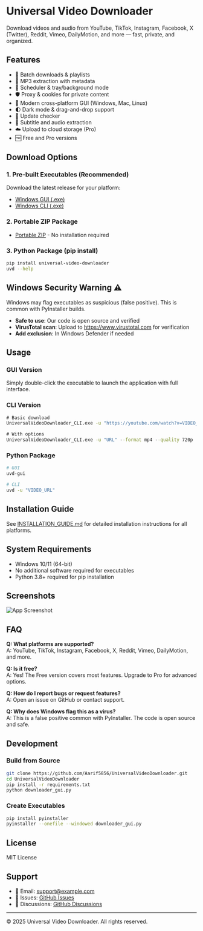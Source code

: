 # Universal Video Downloader

Download videos and audio from YouTube, TikTok, Instagram, Facebook, X (Twitter), Reddit, Vimeo, DailyMotion, and more — fast, private, and organized.

## Features

- 🚀 Batch downloads & playlists
- 🎵 MP3 extraction with metadata
- 📅 Scheduler & tray/background mode
- 🛡️ Proxy & cookies for private content
- 🎨 Modern cross-platform GUI (Windows, Mac, Linux)
- 🌓 Dark mode & drag-and-drop support
- 🔄 Update checker
- 📝 Subtitle and audio extraction
- ☁️ Upload to cloud storage (Pro)
- 🆓 Free and Pro versions

## Download Options

### 1. Pre-built Executables (Recommended)
Download the latest release for your platform:

- [Windows GUI (.exe)](https://github.com/Aarif5856/UniversalVideoDownloader/releases/latest/download/UniversalVideoDownloader.exe)
- [Windows CLI (.exe)](https://github.com/Aarif5856/UniversalVideoDownloader/releases/latest/download/UniversalVideoDownloader_CLI.exe)

### 2. Portable ZIP Package
- [Portable ZIP](https://github.com/Aarif5856/UniversalVideoDownloader/releases/latest/download/UniversalVideoDownloader_v1.0.0_Portable.zip) - No installation required

### 3. Python Package (pip install)
```bash
pip install universal-video-downloader
uvd --help
```

## Windows Security Warning ⚠️
Windows may flag executables as suspicious (false positive). This is common with PyInstaller builds.
- **Safe to use**: Our code is open source and verified
- **VirusTotal scan**: Upload to https://www.virustotal.com for verification
- **Add exclusion**: In Windows Defender if needed

## Usage

### GUI Version
Simply double-click the executable to launch the application with full interface.

### CLI Version
```cmd
# Basic download
UniversalVideoDownloader_CLI.exe -u "https://youtube.com/watch?v=VIDEO_ID"

# With options
UniversalVideoDownloader_CLI.exe -u "URL" --format mp4 --quality 720p
```

### Python Package
```bash
# GUI
uvd-gui

# CLI
uvd -u "VIDEO_URL"
```

## Installation Guide

See [INSTALLATION_GUIDE.md](INSTALLATION_GUIDE.md) for detailed installation instructions for all platforms.

## System Requirements
- Windows 10/11 (64-bit)
- No additional software required for executables
- Python 3.8+ required for pip installation

## Screenshots

![App Screenshot](screenshot.png)

## FAQ

**Q: What platforms are supported?**  
A: YouTube, TikTok, Instagram, Facebook, X, Reddit, Vimeo, DailyMotion, and more.

**Q: Is it free?**  
A: Yes! The Free version covers most features. Upgrade to Pro for advanced options.

**Q: How do I report bugs or request features?**  
A: Open an issue on GitHub or contact support.

**Q: Why does Windows flag this as a virus?**  
A: This is a false positive common with PyInstaller. The code is open source and safe.

## Development

### Build from Source
```bash
git clone https://github.com/Aarif5856/UniversalVideoDownloader.git
cd UniversalVideoDownloader
pip install -r requirements.txt
python downloader_gui.py
```

### Create Executables
```bash
pip install pyinstaller
pyinstaller --onefile --windowed downloader_gui.py
```

## License

MIT License

## Support

- 📧 Email: support@example.com
- 🐛 Issues: [GitHub Issues](https://github.com/Aarif5856/UniversalVideoDownloader/issues)
- 💬 Discussions: [GitHub Discussions](https://github.com/Aarif5856/UniversalVideoDownloader/discussions)

---

© 2025 Universal Video Downloader. All rights reserved.